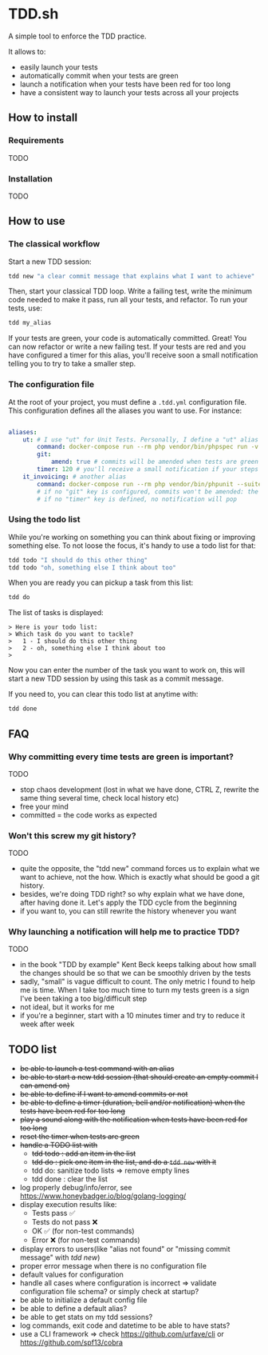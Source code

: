 # TDD.sh

A simple tool to enforce the TDD practice.

It allows to:

- easily launch your tests
- automatically commit when your tests are green
- launch a notification when your tests have been red for too long
- have a consistent way to launch your tests across all your projects

## How to install

### Requirements

TODO

### Installation

TODO


## How to use

### The classical workflow

Start a new TDD session:

```bash
tdd new "a clear commit message that explains what I want to achieve"
```

Then, start your classical TDD loop. Write a failing test, write the minimum code needed to make it pass, run all your tests, and refactor. To run your tests, use:

```bash
tdd my_alias
```

If your tests are green, your code is automatically committed. Great! You can now refactor or write a new failing test.
If your tests are red and you have configured a timer for this alias, you'll receive soon a small notification telling you to try to take a smaller step.


### The configuration file

At the root of your project, you must define a `.tdd.yml` configuration file. This configuration defines all the aliases you want to use. For instance:

```yaml

aliases:
    ut: # I use "ut" for Unit Tests. Personally, I define a "ut" alias for all my projects
        command: docker-compose run --rm php vendor/bin/phpspec run -v
        git:
            amend: true # commits will be amended when tests are green
        timer: 120 # you'll receive a small notification if your steps are still red after 120 seconds
    it_invoicing: # another alias
        command: docker-compose run --rm php vendor/bin/phpunit --suite=Integration-Invoicing
        # if no "git" key is configured, commits won't be amended: the previous message will be reused
        # if no "timer" key is defined, no notification will pop
```

### Using the todo list

While you're working on something you can think about fixing or improving something else. To not loose the focus, it's handy to use a todo list for that:

```bash
tdd todo "I should do this other thing"
tdd todo "oh, something else I think about too"
```

When you are ready you can pickup a task from this list:

```bash
tdd do
```

The list of tasks is displayed:

```  
> Here is your todo list:
> Which task do you want to tackle?
>   1 - I should do this other thing
>   2 - oh, something else I think about too
>
```

Now you can enter the number of the task you want to work on, this will start a new TDD session by using this task as a commit message.

If you need to, you can clear this todo list at anytime with:

```bash
tdd done
```

## FAQ

### Why committing every time tests are green is important?

TODO

- stop chaos development (lost in what we have done, CTRL Z, rewrite the same thing several time, check local history etc)
- free your mind
- committed = the code works as expected

### Won't this screw my git history?

TODO

- quite the opposite, the "tdd new" command forces us to explain what we want to achieve, not the how. Which is exactly what should be good a git history.
- besides, we're doing TDD right? so why explain what we have done, after having done it. Let's apply the TDD cycle from the beginning
- if you want to, you can still rewrite the history whenever you want

### Why launching a notification will help me to practice TDD?

TODO

- in the book "TDD by example" Kent Beck keeps talking about how small the changes should be so that we can be smoothly driven by the tests
- sadly, "small" is vague difficult to count. The only metric I found to help me is time. When I take too much time to turn my tests green is a sign I've been taking a too big/difficult step
- not ideal, but it works for me
- if you're a beginner, start with a 10 minutes timer and try to reduce it week after week

## TODO list

- ~~be able to launch a test command with an alias~~
- ~~be able to start a new tdd session (that should create an empty commit I can amend on)~~
- ~~be able to define if I want to amend commits or not~~
- ~~be able to define a timer (duration, bell and/or notification) when the tests have been red for too long~~
- ~~play a sound along with the notification when tests have been red for too long~~
- ~~reset the timer when tests are green~~
- ~~handle a TODO list with~~
  - ~~tdd todo : add an item in the list~~
  - ~~tdd do : pick one item in the list, and do a `tdd new` with it~~
  - tdd do: sanitize todo lists => remove empty lines
  - tdd done : clear the list
- log properly debug/info/error, see https://www.honeybadger.io/blog/golang-logging/
- display execution results like:
  - Tests pass ✅
  - Tests do not pass ❌
  - OK ✅ (for non-test commands)
  - Error ❌ (for non-test commands)
- display errors to users(like "alias not found" or "missing commit message" with _tdd new_)
- proper error message when there is no configuration file
- default values for configuration
- handle all cases where configuration is incorrect =>  validate configuration file schema? or simply check at startup?
- be able to initialize a default config file
- be able to define a default alias? 
- be able to get stats on my tdd sessions?
- log commands, exit code and datetime to be able to have stats?
- use a CLI framework => check https://github.com/urfave/cli or https://github.com/spf13/cobra 

